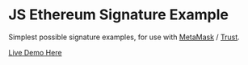 # JS Ethereum Signature Example

Simplest possible signature examples, for use with [MetaMask](https://metamask.io) / [Trust](http://trustwalletapp.com).

[Live Demo Here](https://js-eth-sign.surge.sh/)
